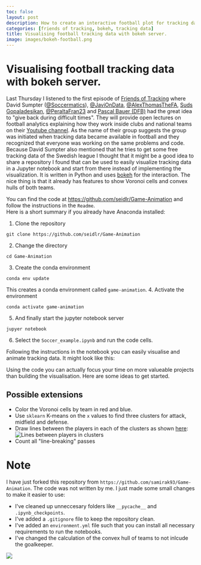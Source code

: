 ```yaml
---
toc: false
layout: post
description: How to create an interactive football plot for tracking data with bokeh server.
categories: [friends of tracking, bokeh, tracking data]
title: Visualising football tracking data with bokeh server.
image: images/bokeh-football.png
---
```

# Visualising football tracking data with bokeh server.
Last Thursday I listened to the first episode of [Friends of Tracking](https://www.youtube.com/channel/UCUBFJYcag8j2rm_9HkrrA7w) where David Sumpter
([@Soccermatics](https://twitter.com/Soccermatics)), [@JaviOnData](https://twitter.com/JaviOnData), [@AlexThomasTheFA](https://twitter.com/AlexThomasTheFA), [Suds Gopaladesikan](https://www.linkedin.com/in/sudarshan-gopaladesikan-24321a29/), [@PeraltaFran23](https://twitter.com/) and [Pascal Bauer (DFB)](https://www.linkedin.com/in/pascal-bauer-53b4ab139/) had the great idea to "give back during difficult times". They will provide open lectures on football analytics explaining how they work inside clubs and national teams on their [Youtube channel](https://www.youtube.com/channel/UCUBFJYcag8j2rm_9HkrrA7w). As the name of their group suggests the group was initiated when tracking data became available in football and they recognized that everyone was working on the same problems and code. Because David Sumpter also mentioned that he tries to get some free tracking data of the Swedish league I thought that it might be a good idea to share a repository I found that can be used to easily visualize tracking data in a Jupyter notebook and start from there instead of implementing the visualization. It is written in Python and uses [bokeh](https://docs.bokeh.org/en/latest/index.html) for the interaction. The nice thing is that it already has features to show Voronoi cells and convex hulls of both teams.

You can find the code at https://github.com/seidlr/Game-Animation and follow the instructions in the `Readme`.  
Here is a short summary if you already have Anaconda installed:
1. Clone the repository
```
git clone https://github.com/seidlr/Game-Animation
```
2. Change the directory
```
cd Game-Animation
```
3. Create the conda environment
```
conda env update
```
This creates a conda environment called `game-animation`.
4. Activate the environment
```
conda activate game-animation
```
5. And finally start the jupyter notebook server
```
jupyer notebook
```
6. Select the `Soccer_example.ipynb` and run the code cells.

Following the instructions in the notebook you can easily visualise and animate tracking data. It might look like this:
<script
    src="https://bokeh-football.apps.talksportsdata.com/bokeh-football/autoload.js?bokeh-autoload-element=1000&bokeh-app-path=/bokeh-football&bokeh-absolute-url=https://bokeh-football.apps.talksportsdata.com/bokeh-football"
    id="1000">
</script>

Using the code you can actually focus your time on more valueable projects than building the visualisation. Here are some ideas to get started.

## Possible extensions
- Color the Voronoi cells by team in red and blue.
- Use `sklearn` K-means on the `x` values to find three clusters for attack, midfield and defense.
- Draw lines between the players in each of the clusters as shown [here](https://twitter.com/spielvercom/status/1243957222876614657?s=20):
![Lines between players in clusters](https://i.imgur.com/gvM7rwX.png)
- Count all "line-breaking" passes

# Note
I have just forked this repository from `https://github.com/samirak93/Game-Animation`. The code was not written by me. I just made some small changes to make it easier to use:
- I've cleaned up unneccesary folders like `__pycache__` and `.ipynb_checkpoints`.
- I've added a `.gitignore` file to keep the repository clean.
- I've added an `environment.yml` file such that you can install all necessary requirements to run the notebooks.
- I've changed the calculation of the convex hull of teams to not inlcude the goalkeeper.  








![](assets/2020-03-28-19-24-04.png)

